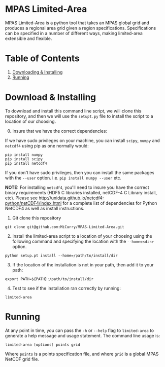 # MPAS Limited-Area 

MPAS Limited-Area is a python tool that takes an MPAS global grid and produces
a regional area grid given a region specifications. Specifications can be
specified in a number of different ways, making limited-area extensible and
flexible.

# Table of Contents

1. [Downloading & Installing](#Installing)
2.  [Running](#Running)

# Download & Installing<a name="Installing"/>

To download and install this command line script, we will clone this
repository, and then we will use the `setupt.py` file to install the script to
a location of our choosing.

0. Insure that we have the correct dependencies:

If we have sudo privileges on your machine, you can install `scipy`, `numpy`
and `netcdf4` using pip as one normally would:
```
pip install numpy
pip install scipy
pip install netcdf4
```
If you don't have sudo privileges, then you can install the same packages with
the `--user` option. i.e. `pip install numpy --user` etc.

**NOTE:** For installing `netcdf4`, you'll need to insure you have the correct
binary requirements (HDF5 C libraries installed, netCDF-4 C Library install,
etc). Please see <http://unidata.github.io/netcdf4-python/netCDF4/index.html>
for a complete list of dependencies for Python NetCDF4 as well as install
instructions.


1. Git clone this repository
```
git clone git@github.com:MiCurry/MPAS-Limited-Area.git
```

2. Install the limited-area script to a location of your choosing using the
following command and specifying the location with the `--home=<dir>` option.
```
python setup.pt install --home=/path/to/install/dir
```

3. If the location of the installation is not in your path, then add it to your
path:
```
export PATH=${PATH}:/path/to/install/dir
```

4. Test to see if the installation ran correctly by running:
```
limited-area
```

# Running<a name="Running"/>

At any point in time, you can pass the `-h` or `--help` flag to `limited-area`
to generate a help message and usage statement. The command line usage is:

```
limited-area [options] points grid
```

Where `points` is a points specification file, and where `grid` is a global
MPAS NetCDF grid file.

